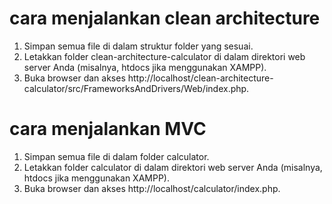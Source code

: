 ﻿# cara menjalankan clean architecture
1. Simpan semua file di dalam struktur folder yang sesuai.
2. Letakkan folder clean-architecture-calculator di dalam direktori web server Anda (misalnya, htdocs jika menggunakan XAMPP).
3. Buka browser dan akses http://localhost/clean-architecture-calculator/src/FrameworksAndDrivers/Web/index.php.

# cara menjalankan MVC
1. Simpan semua file di dalam folder calculator.
2. Letakkan folder calculator di dalam direktori web server Anda (misalnya, htdocs jika menggunakan XAMPP).
3. Buka browser dan akses http://localhost/calculator/index.php.
